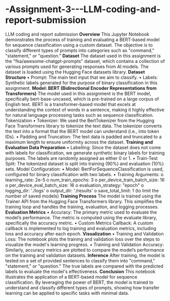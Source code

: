 # -Assignment-3---LLM-coding-and-report-submission
LLM coding and report submission
**Overview**
This Jupyter Notebook demonstrates the process of training and evaluating a BERT-based model for sequence classification using a custom dataset. The objective is to classify different types of prompts into categories such as "command," "statement," or "question."
**Dataset**
The dataset used in this assignment is the "fka/awesome-chatgpt-prompts" dataset, which contains a collection of various prompts used for generating responses from AI models. The dataset is loaded using the Hugging Face datasets library.
**Dataset Structure**
•	Prompt: The main text input that we aim to classify.
•	Labels: Synthetic labels generated for the purpose of binary classification in this assignment.
**Model: BERT (Bidirectional Encoder Representations from Transformers)**
The model used in this assignment is the BERT model, specifically bert-base-uncased, which is pre-trained on a large corpus of English text. BERT is a transformer-based model that excels at understanding the context of words in a sentence, making it highly effective for natural language processing tasks such as sequence classification.
Tokenization
•	Tokenizer: We used the BertTokenizer from the Hugging Face Transformers library to tokenize the text data. The tokenizer converts the text into a format that the BERT model can understand (i.e., into token IDs).
•	Padding and Truncation: The text data is padded and truncated to a maximum length to ensure uniformity across the dataset.
**Training and Evaluation
Data Preparation**
•	Labelling: Since the dataset does not come with labels for classification, we generate synthetic binary labels for training purposes. The labels are randomly assigned as either 0 or 1.
•	Train-Test Split: The tokenized dataset is split into training (90%) and evaluation (10%) sets.
Model Configuration: 
•	Model: BertForSequenceClassification is used, configured for binary classification with two labels.
•	Training Arguments:
o	learning_rate: 2e-5
o	num_train_epochs: 3
o	per_device_train_batch_size: 16
o	per_device_eval_batch_size: 16
o	evaluation_strategy: "epoch"
o	logging_dir: './logs'
o	output_dir: './results'
o	save_total_limit: 1 (to limit the number of saved models)
**Training Process**
The model is trained using the Trainer API from the Hugging Face Transformers library. This simplifies the training loop and handles the training, evaluation, and logging processes.
**Evaluation Metrics**
•	Accuracy: The primary metric used to evaluate the model’s performance. The metric is computed using the evaluate library, specifically the accuracy metric.
•	Custom Metrics Callback: A custom callback is implemented to log training and evaluation metrics, including loss and accuracy after each epoch.
**Visualization**
•	Training and Validation Loss: The notebook plots the training and validation loss over the steps to visualize the model's learning progress.
•	Training and Validation Accuracy: Similarly, accuracy metrics are plotted to compare the model’s performance on the training and validation datasets.
**Inference**
After training, the model is tested on a set of provided sentences to classify them into "command," "statement," or "question." The true labels are compared with the predicted labels to evaluate the model's effectiveness.
**Conclusion**
This notebook illustrates the application of a BERT-based model for sequence classification. By leveraging the power of BERT, the model is trained to understand and classify different types of prompts, showing how transfer learning can be applied to specific tasks with minimal data.
